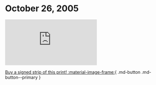# October 26, 2005

![](https://www.achewood.com/comic.php?date=10262005)

[Buy a signed strip of this print! :material-image-frame:](https://achewood-holiday-pop-up.myshopify.com/products/strip#10262005){ .md-button .md-button--primary }
